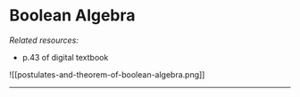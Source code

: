 # Boolean Algebra
*Related resources:*
- p.43 of digital textbook

![[postulates-and-theorem-of-boolean-algebra.png]]

---

